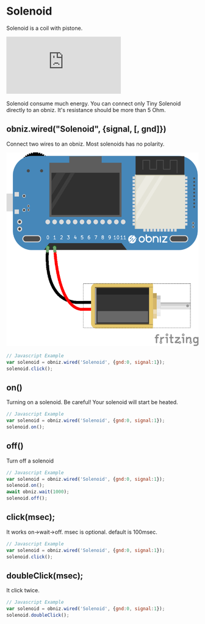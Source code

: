 # Solenoid

Solenoid is a coil with pistone.

<div class="embed-responsive embed-responsive-4by3 iframe_outer" >
<iframe class="embed-responsive-item iframe_inner" src="https://www.youtube.com/embed/6BeLaH5HkVw" frameborder="0" allow="autoplay; encrypted-media" allowfullscreen></iframe>
</div>

Solenoid consume much energy.
You can connect only Tiny Solenoid directly to an obniz.
It's resistance should be more than 5 Ohm.

## obniz.wired("Solenoid", {signal, [, gnd]})

Connect two wires to an obniz.
Most solenoids has no polarity.

![](./wired.png)

```Javascript
// Javascript Example
var solenoid = obniz.wired('Solenoid', {gnd:0, signal:1});
solenoid.click();
```

## on()
Turning on a solenoid.
Be careful! Your solenoid will start be heated.

```Javascript
// Javascript Example
var solenoid = obniz.wired('Solenoid', {gnd:0, signal:1});
solenoid.on();
```

## off()
Turn off a solenoid

```Javascript
// Javascript Example
var solenoid = obniz.wired('Solenoid', {gnd:0, signal:1});
solenoid.on();
await obniz.wait(1000);
solenoid.off();
```

## click(msec);
It works on->wait->off.
msec is optional. default is 100msec.

```Javascript
// Javascript Example
var solenoid = obniz.wired('Solenoid', {gnd:0, signal:1});
solenoid.click();
```

## doubleClick(msec);
It click twice.

```Javascript
// Javascript Example
var solenoid = obniz.wired('Solenoid', {gnd:0, signal:1});
solenoid.doubleClick();
```